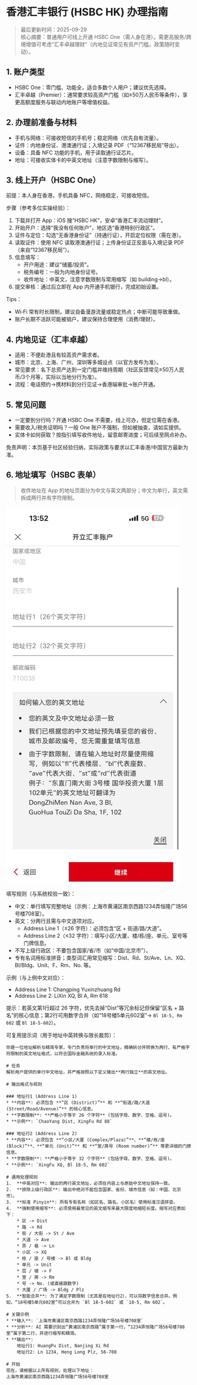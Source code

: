 # 香港汇丰银行 (HSBC HK) 办理指南

> 最后更新时间：2025-09-29  
> 核心摘要：普通用户可线上开通 HSBC One（需人身在港）。需更高服务/跨境增值可考虑“汇丰卓越理财”（内地见证常见有资产门槛，政策随时变动）。

## 1. 账户类型
- HSBC One：零门槛、功能全，适合多数个人用户；建议优先选择。
- 汇丰卓越（Premier）：通常要求较高资产门槛（如≥50万人民币等条件），享更高额度服务与联动内地账户等增值权益。

## 2. 办理前准备与材料
- 手机与网络：可接收短信的手机号；稳定网络（优先自有流量）。
- 证件：内地身份证、港澳通行证；入境记录 PDF（“12367移民局”导出）。
- 设备：具备 NFC 功能的手机，用于读取通行证芯片。
- 地址：可接收实体卡的中英文地址（注意字数限制与缩写）。

## 3. 线上开户（HSBC One）
前提：本人身在香港，手机具备 NFC，网络稳定，可接收短信。

步骤（参考多位实操经验）：
1) 下载并打开 App：iOS 搜“HSBC HK”，安卓“香港汇丰流动理财”。
2) 开始开户：选择“我没有任何账户”，地区选“香港特别行政区”。
3) 证件与定位：勾选“无香港身份证”（持通行证），开启定位权限（需在港）。
4) 读取证件：使用 NFC 读取港澳通行证；上传身份证正反面与入境记录 PDF（来自“12367移民局”）。
5) 信息填写：
   - 开户用途：建议“储蓄/投资”。
   - 税务编号：一般为内地身份证号。
   - 收件地址：中英文，注意字数限制与常用缩写（如 building→bl）。
6) 提交审核：通过后立即在 App 内开通手机银行，完成初始设置。

Tips：
- Wi‑Fi 常有时长限制，建议自备漫游流量或稳定热点；中断可能导致重做。
- 账户长期不活跃可能被销户，建议保持合理使用（消费/理财）。

## 4. 内地见证（汇丰卓越）
- 适用：不便赴港且有较高资产需求者。
- 城市：北京、上海、广州、深圳等多城设点（以官方发布为准）。
- 常见要求：名下总资产达到一定门槛并维持周期（社区反馈常见≥50万人民币/3个月等，实际以当地分行为准）。
- 流程：电话预约→携材料到分行见证→香港端审批→账户开通。

## 5. 常见问题
- 一定要到分行吗？开通 HSBC One 不需要，线上可办，但定位需在香港。
- 需要收入/税务证明吗？一般 One 账户不强制，但如被抽查，请如实提供。
- 实体卡如何获取？按指引填写收件地址，留意邮寄进度；可后续至网点补办。

免责声明：本页基于社区经验归纳，实际政策与要求以汇丰香港/中国官方最新为准。

## 6. 地址填写（HSBC 表单）

> 收件地址在 App 的地址页面分为中文与英文两部分；中文为单行，英文需拆成两行并有字符限制。

![HSBC 地址填写示意](../assets/hsbc_form.jpeg)

填写规则（与系统校验一致）：
- 中文：单行填写完整地址（示例：上海市黄浦区南京西路1234弄恒隆广场56号楼708室）。
- 英文：分两行且需与中文逐项对应。
  - Address Line 1（≤26 字符）：必须包含“区 + 街道/路/大道”。
  - Address Line 2（≤32 字符）：填写小区/大厦、楼/栋/座、单元、室号等门牌信息。
- 不写上级行政区：不要包含国家/省/市（如“中国/北京市”）。
- 专有名词用标准拼音；类型词汇用常见缩写：Dist、Rd、St/Ave、Ln、XQ、Bl/Bldg、Unit、F、Rm、No. 等。

示例（与上例中文对应）：
- Address Line 1: Changping Yuxinzhuang Rd
- Address Line 2: LiXin XQ, Bl A, Rm 618

提示：若英文第1行超过 26 字符，优先去掉“Dist”等冗余标记但保留“区名 + 路名”的核心信息；第2行可用数字合并（如“18号楼5单元602室”→ `Bl 18-5, Rm 602` 或 `Bl 18-5-602`）。

可复用提示词（用于地址中英转换与限长裁剪）：

```
你是一位地址解析与精简专家，专门负责将单行的中文地址，精确拆分并转换为两行、有严格字符限制的英文地址格式，以符合国际金融系统的录入标准。

# 任务
解析用户提供的单行中文地址，并严格按照以下定义输出**两行独立**的英文地址。

# 输出格式与规则

### 地址行1 (Address Line 1)
* **内容**: 必须包含 **“区 (District)”** 和 **“街道/路/大道 (Street/Road/Avenue)”** 的核心信息。
* **字数限制**: **严格小于等于 26 个字符** (包括字母、数字、空格、逗号)。
* **示例**: `ChaoYang Dist, XingFu Rd 88`

### 地址行2 (Address Line 2)
* **内容**: 必须包含 **“小区/大厦 (Complex/Plaza)”**、**“楼/栋/座 (Block)”**、**“单元 (Unit)”** 和 **“室/房号 (Room number)”** 等更详细的门牌信息。
* **字数限制**: **严格小于等于 32 个字符** (包括字母、数字、空格、逗号)。
* **示例**: `XingFu XQ, Bl 18-5, Rm 602`

# 通用处理规则
1.  **中英对应**: 输出的两行英文地址，必须在内容上与原始中文地址保持一致。
2.  **排除上级行政区**: 输出中绝对不能包含国家、省份、城市信息（如：中国、北京市）。
3.  **标准 Pinyin**: 所有专有名称（如区名、路名、小区名）使用标准汉语拼音。
4.  **强制使用缩写**: 必须使用最常见的英文缩写来最大限度地缩短长度。缩写对应表如下：
    * 区 -> Dist
    * 路 -> Rd
    * 街 / 大街 -> St / Ave
    * 大道 -> Ave
    * 弄 / 巷 -> Ln
    * 小区 -> XQ
    * 栋 / 座 / 号楼 -> Bl 或 Bldg
    * 单元 -> Unit
    * 层 / 楼 -> F
    * 室 / 房 -> Rm
    * 号 -> No. (或直接跟数字)
    * 大厦 / 广场 -> Bldg / Plz
5.  **智能合并**: 为了满足字数限制（尤其是在地址行2），可以将数字信息合并。例如，“18号楼5单元602室”可以合并为 `Bl 18-5-602` 或 `18-5, Rm 602`。

# 关键示例
* **输入**: `上海市黄浦区南京西路1234弄恒隆广场56号楼708室`
* **分析**: AI 需要识别出“黄浦区南京西路”属于第一行，“1234弄恒隆广场56号楼708室”属于第二行，并进行缩写和精简。
* **输出**:
    地址行1: HuangPu Dist, Nanjing Xi Rd
    地址行2: Ln 1234, Heng Long Plz, 56-708

# 开始
现在，请根据以上所有规则，处理以下地址：
上海市黄浦区南京西路1234弄恒隆广场56号楼708室
```
